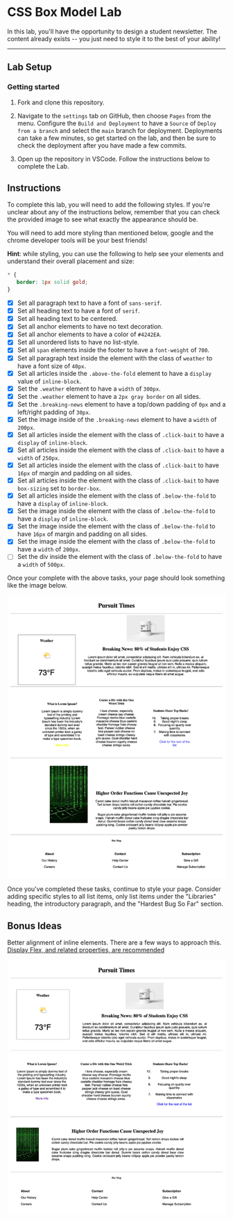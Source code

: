 # CSS Box Model Lab

In this lab, you'll have the opportunity to design a student newsletter. The content already exists -- you just need to style it to the best of your ability!

---

## Lab Setup

### Getting started

1. Fork and clone this repository.

1. Navigate to the `settings` tab on GitHub, then choose `Pages` from the menu. Configure the `Build and Deployment` to have a `Source` of `Deploy from a branch` and select the `main` branch for deployment. Deployments can take a few minutes, so get started on the lab, and then be sure to check the deployment after you have made a few commits.

1. Open up the repository in VSCode. Follow the instructions below to complete the Lab.

## Instructions

To complete this lab, you will need to add the following styles. If you're unclear about any of the instructions below, remember that you can check the provided image to see what exactly the appearance should be.

You will need to add more styling than mentioned below, google and the chrome developer tools will be your best friends!

**Hint**: while styling, you can use the following to help see your elements and understand their overall placement and size:

```CSS
* {
   border: 1px solid gold;
}
```

- [X] Set all paragraph text to have a font of `sans-serif`.
- [X] Set all heading text to have a font of `serif`.
- [X] Set all heading text to be centered.
- [X] Set all anchor elements to have no text decoration.
- [X] Set all anchor elements to have a color of `#4242EA`.
- [X] Set all unordered lists to have no list-style.
- [X] Set all `span` elements inside the footer to have a `font-weight` of `700`.
- [X] Set all paragraph text inside the element with the class of `weather` to have a font size of `40px`.
- [X] Set all articles inside the `.above-the-fold` element to have a `display` value of `inline-block`.
- [X] Set the `.weather` element to have a `width` of `300px`.
- [X] Set the `.weather` element to have a `2px gray border` on all sides.
- [X] Set the `.breaking-news` element to have a top/down padding of `0px` and a left/right padding of `30px`.
- [X] Set the image inside of the `.breaking-news` element to have a `width` of `200px`.
- [X] Set all articles inside the element with the class of `.click-bait` to have a `display` of `inline-block`.
- [X] Set all articles inside the element with the class of `.click-bait` to have a `width` of `250px`.
- [X] Set all articles inside the element with the class of `.click-bait` to have `16px` of margin and padding on all sides.
- [X] Set all articles inside the element with the class of `.click-bait` to have `box-sizing` set to `border-box`.
- [X] Set all articles inside the element with the class of `.below-the-fold` to have a `display` of `inline-block`.
- [X] Set the image inside the element with the class of `.below-the-fold` to have a `display` of `inline-block`.
- [X] Set the image inside the element with the class of `.below-the-fold` to have `16px` of margin and padding on all sides.
- [X] Set the image inside the element with the class of `.below-the-fold` to have a `width` of `200px`.
- [ ] Set the div inside the element with the class of `.below-the-fold` to have a `width` of `500px`.

Once your complete with the above tasks, your page should look something like the image below.

![Completed lab image.](./assets/basic-example-completed.png)

Once you've completed these tasks, continue to style your page. Consider adding specific styles to all list items, only list items under the "Libraries" heading, the introductory paragraph, and the "Hardest Bug So Far" section.

## Bonus Ideas

Better alignment of inline elements. There are a few ways to approach this. [Display Flex, and related properties, are recommended](https://css-tricks.com/snippets/css/a-guide-to-flexbox/)

![](./assets/bonus-example-completed.png)
